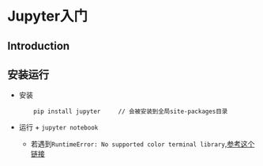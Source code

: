 # Jupyter入门

## Introduction

## 安装运行

- 安装
	```
		pip install jupyter		// 会被安装到全局site-packages目录
	```

- 运行
	+
		```
			jupyter notebook
		```
	+ 若遇到`RuntimeError: No supported color terminal library`,[参考这个链接](https://stackoverflow.com/questions/43443974/no-supported-color-terminal-library-python-jupyter)
